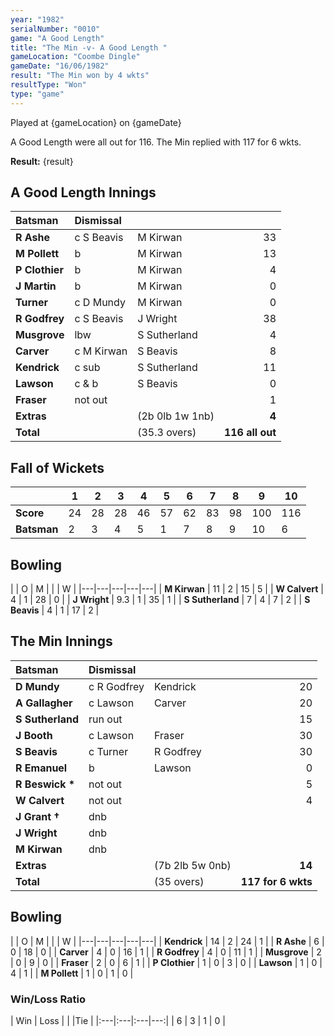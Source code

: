 ```yaml
---
year: "1982"
serialNumber: "0010"
game: "A Good Length"
title: "The Min -v- A Good Length "
gameLocation: "Coombe Dingle"
gameDate: "16/06/1982"
result: "The Min won by 4 wkts"
resultType: "Won"
type: "game"
---
```


Played at {gameLocation} on {gameDate}

A Good Length were all out for 116. The Min replied with 117 for 6 wkts.

**Result:** {result}

## A Good Length Innings

| Batsman | Dismissal |  |  |
|:---|:---|---|---:|
| **R Ashe** | c S Beavis | M Kirwan | 33 |
| **M Pollett** | b | M Kirwan | 13 |
| **P Clothier** | b | M Kirwan | 4 |
| **J Martin** | b | M Kirwan | 0 |
| **Turner** | c D Mundy | M Kirwan | 0 |
| **R Godfrey** | c S Beavis | J Wright | 38 |
| **Musgrove** | lbw | S Sutherland | 4 |
| **Carver** | c M Kirwan | S Beavis | 8 |
| **Kendrick** | c sub | S Sutherland | 11 |
| **Lawson** | c & b | S Beavis | 0 |
| **Fraser** | not out | | 1 |
| **Extras** | | (2b 0lb 1w 1nb) | **4** |
| **Total** | | (35.3 overs) | **116 all out** |

## Fall of Wickets

| | 1 | 2 | 3 | 4 | 5 | 6 | 7 | 8 | 9 | 10 |
|---|---|---|---|---|---|---|---|---|---|---|
| **Score** | 24 | 28 | 28 | 46 | 57 | 62 | 83 | 98 | 100 | 116 |
| **Batsman** | 2 | 3 | 4 | 5 | 1 | 7 | 8 | 9 | 10 | 6 |

## Bowling

| | O | M |  |  | W |
|---|---|---|---|---|
| **M Kirwan** | 11 | 2 | 15 | 5 |
| **W Calvert** | 4 | 1 | 28 | 0 |
| **J Wright** | 9.3 | 1 | 35 | 1 |
| **S Sutherland** | 7 | 4 | 7 | 2 |
| **S Beavis** | 4 | 1 | 17 | 2 |

## The Min Innings

| Batsman | Dismissal |  |  |
|:---|:---|---|---:|
| **D Mundy** | c R Godfrey | Kendrick | 20 |
| **A Gallagher** | c Lawson | Carver | 20 |
| **S Sutherland** | run out | | 15 |
| **J Booth** | c Lawson | Fraser | 30 |
| **S Beavis** | c Turner | R Godfrey | 30 |
| **R Emanuel** | b | Lawson | 0 |
| **R Beswick &#42;** | not out | | 5 |
| **W Calvert** | not out | | 4 |
| **J Grant &#8224;** | dnb | | |
| **J Wright** | dnb | | |
| **M Kirwan** | dnb | | |
| **Extras** | | (7b 2lb 5w 0nb) | **14** |
| **Total** | | (35 overs) | **117 for 6 wkts** |

## Bowling

| | O | M |  |  | W |
|---|---|---|---|---|
| **Kendrick** | 14 | 2 | 24 | 1 |
| **R Ashe** | 6 | 0 | 18 | 0 |
| **Carver** | 4 | 0 | 16 | 1 |
| **R Godfrey** | 4 | 0 | 11 | 1 |
| **Musgrove** | 2 | 0 | 9 | 0 |
| **Fraser** | 2 | 0 | 6 | 1 |
| **P Clothier** | 1 | 0 | 3 | 0 |
| **Lawson** | 1 | 0 | 4 | 1 |
| **M Pollett** | 1 | 0 | 1 | 0 |

### Win/Loss Ratio

| Win | Loss |  |  |Tie |
|:---|:---|:---|---:|
| 6 | 3 | 1 | 0 |